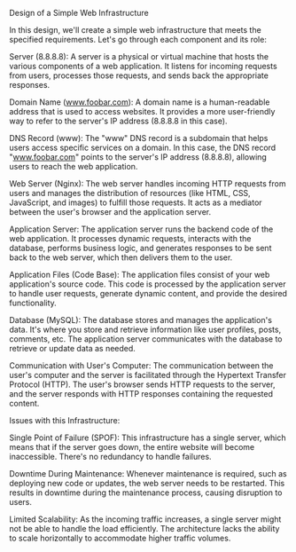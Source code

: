 Design of a Simple Web Infrastructure

In this design, we'll create a simple web infrastructure that meets the specified requirements. Let's go through each component and its role:

Server (8.8.8.8):
A server is a physical or virtual machine that hosts the various components of a web application. It listens for incoming requests from users, processes those requests, and sends back the appropriate responses.

Domain Name (www.foobar.com):
A domain name is a human-readable address that is used to access websites. It provides a more user-friendly way to refer to the server's IP address (8.8.8.8 in this case).

DNS Record (www):
The "www" DNS record is a subdomain that helps users access specific services on a domain. In this case, the DNS record "www.foobar.com" points to the server's IP address (8.8.8.8), allowing users to reach the web application.

Web Server (Nginx):
The web server handles incoming HTTP requests from users and manages the distribution of resources (like HTML, CSS, JavaScript, and images) to fulfill those requests. It acts as a mediator between the user's browser and the application server.

Application Server:
The application server runs the backend code of the web application. It processes dynamic requests, interacts with the database, performs business logic, and generates responses to be sent back to the web server, which then delivers them to the user.

Application Files (Code Base):
The application files consist of your web application's source code. This code is processed by the application server to handle user requests, generate dynamic content, and provide the desired functionality.

Database (MySQL):
The database stores and manages the application's data. It's where you store and retrieve information like user profiles, posts, comments, etc. The application server communicates with the database to retrieve or update data as needed.

Communication with User's Computer:
The communication between the user's computer and the server is facilitated through the Hypertext Transfer Protocol (HTTP). The user's browser sends HTTP requests to the server, and the server responds with HTTP responses containing the requested content.

Issues with this Infrastructure:

Single Point of Failure (SPOF):
This infrastructure has a single server, which means that if the server goes down, the entire website will become inaccessible. There's no redundancy to handle failures.

Downtime During Maintenance:
Whenever maintenance is required, such as deploying new code or updates, the web server needs to be restarted. This results in downtime during the maintenance process, causing disruption to users.

Limited Scalability:
As the incoming traffic increases, a single server might not be able to handle the load efficiently. The architecture lacks the ability to scale horizontally to accommodate higher traffic volumes.
